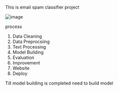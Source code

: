This is email spam classifier project  

![image](https://github.com/user-attachments/assets/b684d6be-a0cb-4db9-a978-d0954522f31a)

process
1. Data Cleaning
2. Data Preprocsiing
3. Text Processing
4. Model Building
5. Evaluation
6. Improvement
7. Website
8. Deploy


Till model building is completed need to build model 


